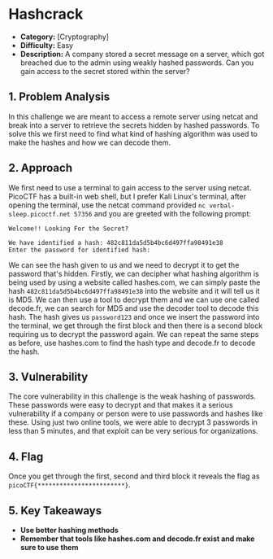 # Hashcrack

- **Category:** [Cryptography]
- **Difficulty:** Easy
- **Description:** A company stored a secret message on a server, which got breached due to the admin using weakly hashed passwords. Can you gain access to the secret stored within the server?

## 1. Problem Analysis

In this challenge we are meant to access a remote server using netcat and break into a server to retrieve the secrets hidden by hashed passwords. To solve this we first need to find what kind of hashing algorithm was used to make the hashes and how we can decode them.

## 2. Approach

We first need to use a terminal to gain access to the server using netcat. PicoCTF has a built-in web shell, but I prefer Kali Linux's terminal, after opening the terminal, use the netcat command provided `nc verbal-sleep.picoctf.net 57356` and you are greeted with the following prompt:

```
Welcome!! Looking For the Secret?

We have identified a hash: 482c811da5d5b4bc6d497ffa98491e38
Enter the password for identified hash:
```

We can see the hash given to us and we need to decrypt it to get the password that's hidden. Firstly, we can decipher what hashing algorithm is being used by using a website called hashes.com, we can simply paste the hash `482c811da5d5b4bc6d497ffa98491e38` into the website and it will tell us it is MD5. We can then use a tool to decrypt them and we can use one called decode.fr, we can search for MD5 and use the decoder tool to decode this hash. The hash gives us `password123` and once we insert the password into the terminal, we get through the first block and then there is a second block requiring us to decrypt the password again. We can repeat the same steps as before, use hashes.com to find the hash type and decode.fr to decode the hash.

## 3. Vulnerability

The core vulnerability in this challenge is the weak hashing of passwords. These passwords were easy to decrypt and that makes it a serious vulnerability if a company or person were to use passwords and hashes like these. Using just two online tools, we were able to decrypt 3 passwords in less than 5 minutes, and that exploit can be very serious for organizations.

## 4. Flag

Once you get through the first, second and third block it reveals the flag as `picoCTF{************************}`.

## 5. Key Takeaways

- **Use better hashing methods**
- **Remember that tools like hashes.com and decode.fr exist and make sure to use them**
